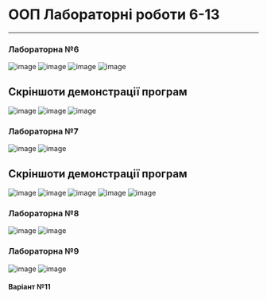 # ООП Лабораторні роботи 6-13
--------

<h3>Лабораторна №6</h3>

![image](https://user-images.githubusercontent.com/105464154/225842686-0dde66f6-10b3-4886-ac78-2ac7f60248aa.png)
![image](https://user-images.githubusercontent.com/105464154/225842784-96006135-0293-4492-aa65-bc51ae8128b0.png)
![image](https://user-images.githubusercontent.com/105464154/225846813-dac2903e-a2ae-4a8e-9324-c314ba1248e8.png)
![image](https://user-images.githubusercontent.com/105464154/225846909-edf05f16-a154-4d08-a12f-ca7abb5faed7.png)

<h2>Скріншоти демонстрації програм</h3>

![image](https://user-images.githubusercontent.com/105464154/225844462-41db346f-8e80-496a-9281-e97cdbe65a76.png)
![image](https://user-images.githubusercontent.com/105464154/225844715-bf9aa1b0-d164-4eb2-b914-eb6c5d261727.png)
![image](https://user-images.githubusercontent.com/105464154/225845093-e53e4964-c9fe-47f9-af0f-9f17ed7f229d.png)

<h3>Лабораторна №7</h3>

![image](https://user-images.githubusercontent.com/105464154/228603873-d4b176b5-c92e-400a-8ce4-7f7e48816f0f.png)
![image](https://user-images.githubusercontent.com/105464154/228604006-e0bb9cb1-b19d-46e6-b403-9287fa870fb2.png)


<h2>Скріншоти демонстрації програм</h3>

![image](https://user-images.githubusercontent.com/105464154/228601502-049e394b-28a2-456e-b10d-5cc13d2a2254.png)
![image](https://user-images.githubusercontent.com/105464154/228602441-64dde4b8-e4bf-4953-8a67-a52df1b16c5b.png)
![image](https://user-images.githubusercontent.com/105464154/228602606-e592da1d-8d87-4cb9-9dc9-1694388371c3.png)
![image](https://user-images.githubusercontent.com/105464154/228602943-2a20045b-d547-477e-b87a-4ffbb038a518.png)
![image](https://user-images.githubusercontent.com/105464154/228603185-7c444424-1e76-4fe5-8d90-c1a8af93e106.png)

<h3>Лабораторна №8</h3>

![image](https://user-images.githubusercontent.com/105464154/233412901-35e25134-9058-413e-9a8f-8fba2ef684d6.png)
![image](https://user-images.githubusercontent.com/105464154/233412213-4fa3bc08-6bcf-4166-ad2b-e0da5ce12041.png)

<h3>Лабораторна №9</h3>

![image](https://user-images.githubusercontent.com/105464154/233618903-aaf50070-2823-4e77-a5ad-02b7cf32f457.png)
![image](https://user-images.githubusercontent.com/105464154/233618717-343d2ce4-798a-47d6-9adc-ec95c56faf02.png)

<h4>Варіант №11</h4>
